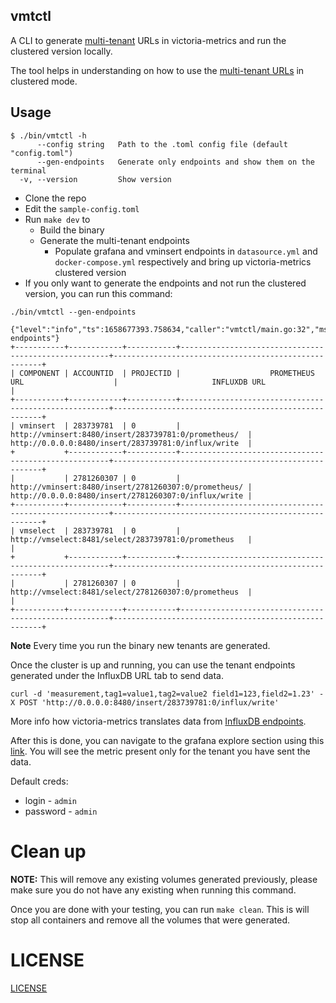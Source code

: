 ## vmtctl

A CLI to generate [multi-tenant](https://docs.victoriametrics.com/Cluster-VictoriaMetrics.html#multitenancy) URLs in victoria-metrics and run the clustered version locally.

The tool helps in understanding on how to use the [multi-tenant URLs](https://docs.victoriametrics.com/Cluster-VictoriaMetrics.html#url-format) in clustered mode.

## Usage

```
$ ./bin/vmtctl -h
      --config string   Path to the .toml config file (default "config.toml")
      --gen-endpoints   Generate only endpoints and show them on the terminal
  -v, --version         Show version

```

- Clone the repo
- Edit the `sample-config.toml`
- Run `make dev` to
  - Build the binary
  - Generate the multi-tenant endpoints
    - Populate grafana and vminsert endpoints in `datasource.yml` and `docker-compose.yml` respectively and bring up victoria-metrics clustered version
- If you only want to generate the endpoints and not run the clustered version, you can run this command:

```
./bin/vmtctl --gen-endpoints

{"level":"info","ts":1658677393.758634,"caller":"vmtctl/main.go:32","msg":"Generating endpoints"}
+-----------+------------+-----------+------------------------------------------------------+------------------------------------------------------+
| COMPONENT | ACCOUNTID  | PROJECTID |                    PROMETHEUS URL                    |                     INFLUXDB URL                     |
+-----------+------------+-----------+------------------------------------------------------+------------------------------------------------------+
| vminsert  | 283739781  | 0         | http://vminsert:8480/insert/283739781:0/prometheus/  | http://0.0.0.0:8480/insert/283739781:0/influx/write  |
+           +------------+-----------+------------------------------------------------------+------------------------------------------------------+
|           | 2781260307 | 0         | http://vminsert:8480/insert/2781260307:0/prometheus/ | http://0.0.0.0:8480/insert/2781260307:0/influx/write |
+-----------+------------+-----------+------------------------------------------------------+------------------------------------------------------+
| vmselect  | 283739781  | 0         | http://vmselect:8481/select/283739781:0/prometheus   |                                                      |
+           +------------+-----------+------------------------------------------------------+------------------------------------------------------+
|           | 2781260307 | 0         | http://vmselect:8481/select/2781260307:0/prometheus  |                                                      |
+-----------+------------+-----------+------------------------------------------------------+------------------------------------------------------+
```

**Note** Every time you run the binary new tenants are generated.

Once the cluster is up and running, you can use the tenant endpoints generated under the InfluxDB URL tab to send data.

```
curl -d 'measurement,tag1=value1,tag2=value2 field1=123,field2=1.23' -X POST 'http://0.0.0.0:8480/insert/283739781:0/influx/write'
```

More info how victoria-metrics translates data from [InfluxDB endpoints](https://docs.victoriametrics.com/#how-to-send-data-from-influxdb-compatible-agents-such-as-telegraf).

After this is done, you can navigate to the grafana explore section using this [link](http://localhost:3000). You will see the metric present only for the tenant you have sent the data.

Default creds:

- login - `admin`
- password - `admin`

# Clean up

**NOTE:** This will remove any existing volumes generated previously, please make sure you do not have any existing when running this command.

Once you are done with your testing, you can run `make clean`. This is will stop all containers and remove all the volumes that were generated.

# LICENSE

[LICENSE](https://github.com/jsanant/vmtctl/blob/main/LICENSE)
